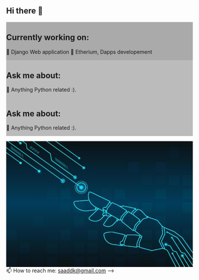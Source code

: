


</head>
<body>

<h2> Hi there 👋</h2>

<div class="row">
  <div class="column" style="background-color:#aaa;">
    <h2>Currently working on:</h2>
    <p>
      🔭  Django Web application
      🌱 Etherium, Dapps developement</p>
  </div>
  <div class="column" style="background-color:#bbb;">
    <h2>Ask me about:</h2>
    <p>💬 Anything Python related :).</p>
  </div>
  <div class="column" style="background-color:#bbb;">
    <h2>Ask me about:</h2>
    <p>💬 Anything Python related :).</p>
  </div>
</div>
</body>
</html>


<a href="url"><img src="/robot-hand-connection-technology-vector.jpg" align="right"  ></a>






📫 How to reach me: saaddk@gmail.com
-->
